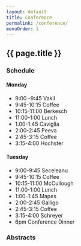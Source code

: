 ```yaml
---
layout: default
title: Conference
permalink: /conference/
menuOrder: 1
---
```


## {{ page.title }}

### Schedule

#### Monday

* 9:00 -9:45 Vakil
* 9:45-10:15 Coffee
* 10:15-11:00 Berkesch
* 11:00-1:00 Lunch
* 1:00-1:45 Caviglia
* 2:00-2:45 Peeva
* 2:45-3:15 Coffee
* 3:15-4:00 Hochster

#### Tuesday

* 9:00-9:45 Seceleanu
* 9:45-10:15 Coffee
* 10:15-11:00 McCullough
* 11:00-1:00 Lunch
* 1:00-1:45 Mapes
* 2:00-2:45 Galligo
* 2:45-3:15 Coffee
* 3:15-4:00 Schreyer
* 6pm Conference Dinner

### Abstracts

